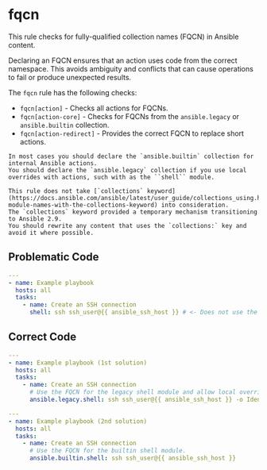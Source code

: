 # fqcn

This rule checks for fully-qualified collection names (FQCN) in Ansible content.

Declaring an FQCN ensures that an action uses code from the correct namespace.
This avoids ambiguity and conflicts that can cause operations to fail or produce unexpected results.

The `fqcn` rule has the following checks:

- `fqcn[action]` - Checks all actions for FQCNs.
- `fqcn[action-core]` - Checks for FQCNs from the `ansible.legacy` or `ansible.builtin` collection.
- `fqcn[action-redirect]` - Provides the correct FQCN to replace short actions.

```{note}
In most cases you should declare the `ansible.builtin` collection for internal Ansible actions.
You should declare the `ansible.legacy` collection if you use local overrides with actions, such with as the ``shell`` module.
```

```{warning}
This rule does not take [`collections` keyword](https://docs.ansible.com/ansible/latest/user_guide/collections_using.html#simplifying-module-names-with-the-collections-keyword) into consideration.
The `collections` keyword provided a temporary mechanism transitioning to Ansible 2.9.
You should rewrite any content that uses the `collections:` key and avoid it where possible.
```

## Problematic Code

```yaml
---
- name: Example playbook
  hosts: all
  tasks:
    - name: Create an SSH connection
      shell: ssh ssh_user@{{ ansible_ssh_host }} # <- Does not use the FQCN for the shell module.
```

## Correct Code

```yaml
---
- name: Example playbook (1st solution)
  hosts: all
  tasks:
    - name: Create an SSH connection
      # Use the FQCN for the legacy shell module and allow local overrides.
      ansible.legacy.shell: ssh ssh_user@{{ ansible_ssh_host }} -o IdentityFile=path/to/my_rsa
```

```yaml
---
- name: Example playbook (2nd solution)
  hosts: all
  tasks:
    - name: Create an SSH connection
      # Use the FQCN for the builtin shell module.
      ansible.builtin.shell: ssh ssh_user@{{ ansible_ssh_host }}
```
